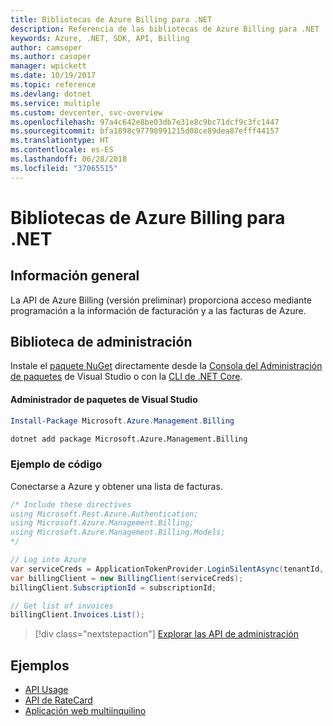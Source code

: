 ```yaml
---
title: Bibliotecas de Azure Billing para .NET
description: Referencia de las bibliotecas de Azure Billing para .NET
keywords: Azure, .NET, SDK, API, Billing
author: camsoper
ms.author: casoper
manager: wpickett
ms.date: 10/19/2017
ms.topic: reference
ms.devlang: dotnet
ms.service: multiple
ms.custom: devcenter, svc-overview
ms.openlocfilehash: 97a4c642e8be03db7e31e8c9bc71dcf9c3fc1447
ms.sourcegitcommit: bfa1898c97798991215d08ce89dea87efff44157
ms.translationtype: HT
ms.contentlocale: es-ES
ms.lasthandoff: 06/28/2018
ms.locfileid: "37065515"
---
```

# <a name="azure-billing-libraries-for-net"></a>Bibliotecas de Azure Billing para .NET

## <a name="overview"></a>Información general

La API de Azure Billing (versión preliminar) proporciona acceso mediante programación a la información de facturación y a las facturas de Azure.

## <a name="management-library"></a>Biblioteca de administración

Instale el [paquete NuGet](https://www.nuget.org/packages/Microsoft.Azure.Management.Billing) directamente desde la [Consola del Administración de paquetes][PackageManager] de Visual Studio o con la [CLI de .NET Core][DotNetCLI].

#### <a name="visual-studio-package-manager"></a>Administrador de paquetes de Visual Studio

```powershell
Install-Package Microsoft.Azure.Management.Billing
```

```bash
dotnet add package Microsoft.Azure.Management.Billing
```

### <a name="code-example"></a>Ejemplo de código

Conectarse a Azure y obtener una lista de facturas.

```csharp
/* Include these directives
using Microsoft.Rest.Azure.Authentication;
using Microsoft.Azure.Management.Billing;
using Microsoft.Azure.Management.Billing.Models;
*/

// Log into Azure
var serviceCreds = ApplicationTokenProvider.LoginSilentAsync(tenantId, clientId, secret);
var billingClient = new BillingClient(serviceCreds);
billingClient.SubscriptionId = subscriptionId;

// Get list of invoices
billingClient.Invoices.List();
```

> [!div class="nextstepaction"]
> [Explorar las API de administración](/dotnet/api/overview/azure/billing/management)

## <a name="samples"></a>Ejemplos

* [API Usage](https://github.com/Azure-Samples/billing-dotnet-usage-api)
* [API de RateCard](https://github.com/Azure-Samples/billing-dotnet-ratecard-api)
* [Aplicación web multiinquilino](https://github.com/Azure-Samples/billing-dotnet-webapp-multitenant)

[PackageManager]: https://docs.microsoft.com/nuget/tools/package-manager-console
[DotNetCLI]: https://docs.microsoft.com/dotnet/core/tools/dotnet-add-package

